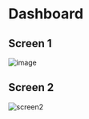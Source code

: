 # Dashboard

## Screen 1
![image](https://user-images.githubusercontent.com/57639778/103165664-b5cab680-4840-11eb-94cf-bc1ae7dbe813.png)

## Screen 2
![screen2](https://user-images.githubusercontent.com/57639778/103165694-f1658080-4840-11eb-9b97-603f09fcb969.png)

